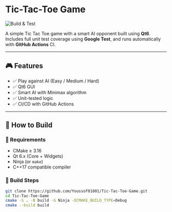 # Tic-Tac-Toe Game

![Build & Test](https://github.com/Youssof01001/Tic-Tac-Toe-Game/actions/workflows/build.yml/badge.svg)

A simple Tic Tac Toe game with a smart AI opponent built using **Qt6**.  
Includes full unit test coverage using **Google Test**, and runs automatically with **GitHub Actions** CI.

---

## 🎮 Features

- ✅ Play against AI (Easy / Medium / Hard)
- ✅ Qt6 GUI
- ✅ Smart AI with Minimax algorithm
- ✅ Unit-tested logic
- ✅ CI/CD with GitHub Actions

---

## 🚀 How to Build

### 🔧 Requirements

- CMake ≥ 3.16
- Qt 6.x (Core + Widgets)
- Ninja (or `make`)
- C++17 compatible compiler

### 🧱 Build Steps

```bash
git clone https://github.com/Youssof01001/Tic-Tac-Toe-Game.git
cd Tic-Tac-Toe-Game
cmake -S . -B build -G Ninja -DCMAKE_BUILD_TYPE=Debug
cmake --build build
